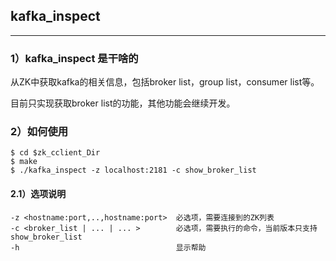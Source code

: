 ## kafka_inspect
------
### 1）kafka_inspect 是干啥的
从ZK中获取kafka的相关信息，包括broker list，group list，consumer list等。

目前只实现获取broker list的功能，其他功能会继续开发。

### 2）如何使用
```shell
$ cd $zk_cclient_Dir
$ make 
$ ./kafka_inspect -z localhost:2181 -c show_broker_list
```
#### 2.1）选项说明
```
-z <hostname:port,..,hostname:port>  必选项，需要连接到的ZK列表
-c <broker_list | ... | ... >        必选项，需要执行的命令，当前版本只支持show_broker_list
-h                                   显示帮助
            
```

